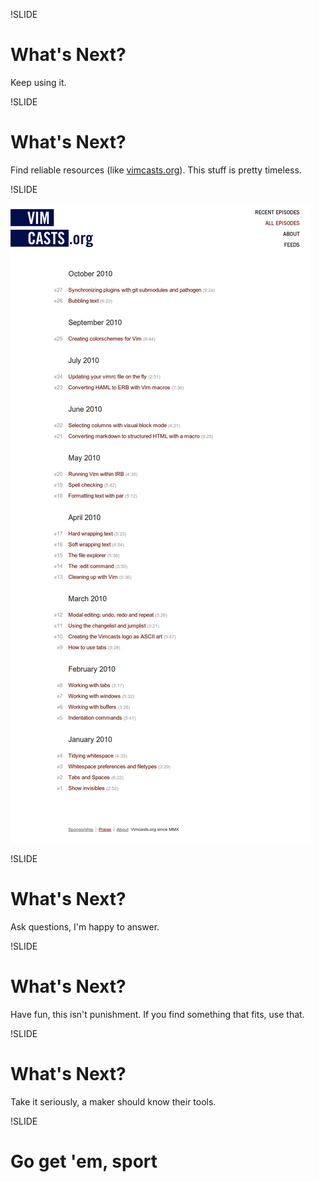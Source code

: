 !SLIDE
# What's Next?
Keep using it.

!SLIDE
# What's Next?
Find reliable resources (like [vimcasts.org](http://vimcasts.org)). This stuff is pretty timeless.

!SLIDE

![vim casts](vim-casts.png)

!SLIDE
# What's Next?

Ask questions, I'm happy to answer.

!SLIDE
# What's Next?

Have fun, this isn't punishment. If you find something that fits, use that.


!SLIDE
# What's Next?

Take it seriously, a maker should know their tools.


!SLIDE
# Go get 'em, sport
